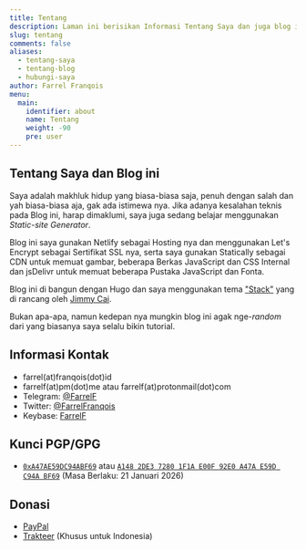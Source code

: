 ```yaml
---
title: Tentang
description: Laman ini berisikan Informasi Tentang Saya dan juga blog ini, bagi yang ingin kenalan bisa kunjungi laman ini
slug: tentang
comments: false
aliases: 
  - tentang-saya
  - tentang-blog
  - hubungi-saya
author: Farrel Franqois
menu:
  main:
    identifier: about
    name: Tentang
    weight: -90
    pre: user
---
```


## Tentang Saya dan Blog ini
Saya adalah makhluk hidup yang biasa-biasa saja, penuh dengan salah dan yah biasa-biasa aja, gak ada istimewa nya. Jika adanya kesalahan teknis pada Blog ini, harap dimaklumi, saya juga sedang belajar menggunakan _Static-site Generator_.

Blog ini saya gunakan Netlify sebagai Hosting nya dan menggunakan Let's Encrypt sebagai Sertifikat SSL nya, serta saya gunakan Statically sebagai CDN untuk memuat gambar, beberapa Berkas JavaScript dan CSS Internal dan jsDelivr untuk memuat beberapa Pustaka JavaScript dan Fonta.

Blog ini di bangun dengan Hugo dan saya menggunakan tema ["Stack"](https://github.com/CaiJimmy/hugo-theme-stack) yang di rancang oleh [Jimmy Cai](https://jimmycai.com).

Bukan apa-apa, namun kedepan nya mungkin blog ini agak nge-_random_ dari yang biasanya saya selalu bikin tutorial.

## Informasi Kontak
- farrel(at)franqois(dot)id
- farrelf(at)pm(dot)me atau farrelf(at)protonmail(dot)com
- Telegram: [@FarrelF](https://t.me/FarrelF)
- Twitter: [@FarrelFranqois](https://twitter.com/FarrelFranqois)
- Keybase: [FarrelF](https://keybase.io/farrelf)

## Kunci PGP/GPG
- [`0xA47AE59DC94ABF69`](https://keys.mailvelope.com/pks/lookup?op=get&search=0xA47AE59DC94ABF69) atau [`A148 2DE3 7280 1F1A E00F 92E0 A47A E59D C94A BF69`](https://keys.openpgp.org/search?q=A1482DE372801F1AE00F92E0A47AE59DC94ABF69) (Masa Berlaku: 21 Januari 2026)

## Donasi
- [PayPal](https://paypal.me/FarrelF)
- [Trakteer](https://trakteer.id/farrelf) (Khusus untuk Indonesia)
